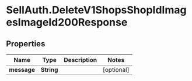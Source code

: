 # SellAuth.DeleteV1ShopsShopIdImagesImageId200Response

## Properties

Name | Type | Description | Notes
------------ | ------------- | ------------- | -------------
**message** | **String** |  | [optional] 


